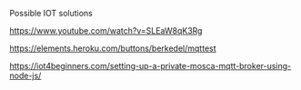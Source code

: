 Possible IOT solutions

https://www.youtube.com/watch?v=SLEaW8qK3Rg

https://elements.heroku.com/buttons/berkedel/mqttest

https://iot4beginners.com/setting-up-a-private-mosca-mqtt-broker-using-node-js/
